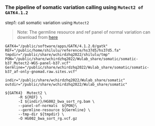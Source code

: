 ### The pipeline of somatic variation calling using `Mutect2 of GATK4.1.2`
step1: call somatic variation using `Mutect2`
> Note: The germline resource and ref panel of normal variation can download from [here](https://console.cloud.google.com/storage/browser/gatk-best-practices/somatic-hg38/)

```
GATK4="/public/software/apps/GATK/4.1.2.0/gatk"
REF="/public/home/shilulu/reference/hs37d5/hs37d5.fa"
tmpdir="/public/share/wchirdzhq2022/shilulu/tmp"
PON="/public/share/wchirdzhq2022/Wulab_share/somatic/somatic-b37_Mutect2-WGS-panel-b37.vcf"
Germline="/public/share/wchirdzhq2022/Wulab_share/somatic/somatic-b37_af-only-gnomad.raw.sites.vcf"

indir="/public/share/wchirdzhq2022/Wulab_share/somatic"
outdir="/public/share/wchirdzhq2022/Wulab_share/somatic"

${GATK4}  Mutect2 \
      -R ${REF} \
      -I ${indir}/HG002_bwa_sort_rg.bam \
      --panel-of-normals  ${PON}\
      --germline-resource ${Germline} \
      --tmp-dir ${tmpdir} \
      -O HG002_bwa_sort_rg.vcf.gz
```
